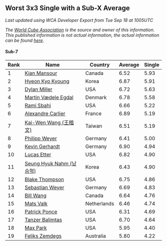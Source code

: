 ## Worst 3x3 Single with a Sub-X Average

*Last updated using WCA Developer Export from Tue Sep 18 at 1005UTC*

*The [World Cube Association](https://www.worldcubeassociation.org) is the source and owner of this information. This published information is not actual information, the actual information can be found [here](https://www.worldcubeassociation.org/results).*

#### Sub-7

|Rank|Name|Country|Average|Single|  
|--|--|--|--|--|  
|1|[Kian Mansour](https://www.worldcubeassociation.org/persons/2015MANS03)|Canada|6.52|5.93|  
|2|[Hyeon Kyo Kyoung](https://www.worldcubeassociation.org/persons/2013KYOU01)|Korea|6.87|5.91|  
|3|[Dylan Miller](https://www.worldcubeassociation.org/persons/2015MILL01)|USA|6.72|5.63|  
|4|[Martin Vædele Egdal](https://www.worldcubeassociation.org/persons/2013EGDA02)|Denmark|6.78|5.58|  
|5|[Rami Sbahi](https://www.worldcubeassociation.org/persons/2011SBAH01)|USA|6.66|5.22|  
|6|[Alexandre Carlier](https://www.worldcubeassociation.org/persons/2012CARL03)|France|6.89|5.19|  
|7|[Kai-Wen Wang (王楷文)](https://www.worldcubeassociation.org/persons/2015WANG09)|Taiwan|6.51|5.19|  
|8|[Philipp Weyer](https://www.worldcubeassociation.org/persons/2010WEYE01)|Germany|6.41|5.00|  
|9|[Kevin Gerhardt](https://www.worldcubeassociation.org/persons/2013GERH01)|Germany|6.90|4.94|  
|10|[Lucas Etter](https://www.worldcubeassociation.org/persons/2011ETTE01)|USA|6.82|4.90|  
|11|[Seung Hyuk Nahm (남승혁)](https://www.worldcubeassociation.org/persons/2013NAHM01)|Korea|6.43|4.90|  
|12|[Blake Thompson](https://www.worldcubeassociation.org/persons/2010THOM03)|USA|6.75|4.86|  
|13|[Sebastian Weyer](https://www.worldcubeassociation.org/persons/2010WEYE02)|Germany|6.69|4.83|  
|14|[Bill Wang](https://www.worldcubeassociation.org/persons/2010WANG68)|Canada|6.64|4.76|  
|15|[Mats Valk](https://www.worldcubeassociation.org/persons/2007VALK01)|Netherlands|6.46|4.74|  
|16|[Patrick Ponce](https://www.worldcubeassociation.org/persons/2012PONC02)|USA|6.31|4.69|  
|17|[Tanzer Balimtas](https://www.worldcubeassociation.org/persons/2013BALI01)|USA|6.70|4.64|  
|18|[Max Park](https://www.worldcubeassociation.org/persons/2012PARK03)|USA|5.95|4.40|  
|19|[Feliks Zemdegs](https://www.worldcubeassociation.org/persons/2009ZEMD01)|Australia|5.80|4.22|  
